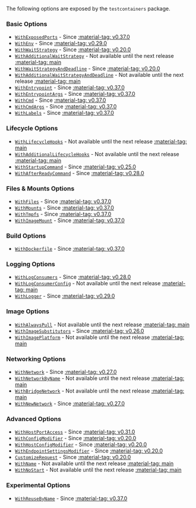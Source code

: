 The following options are exposed by the `testcontainers` package.

### Basic Options

- [`WithExposedPorts`](/features/creating_container/#withexposedports) - Since <a href="https://github.com/testcontainers/testcontainers-go/releases/tag/v0.37.0"><span class="tc-version">:material-tag: v0.37.0</span></a>
- [`WithEnv`](/features/creating_container/#withenv) - Since <a href="https://github.com/testcontainers/testcontainers-go/releases/tag/v0.29.0"><span class="tc-version">:material-tag: v0.29.0</span></a>
- [`WithWaitStrategy`](/features/creating_container/#withwaitstrategy) - Since <a href="https://github.com/testcontainers/testcontainers-go/releases/tag/v0.20.0"><span class="tc-version">:material-tag: v0.20.0</span></a>
- [`WithAdditionalWaitStrategy`](/features/creating_container/#withadditionalwaitstrategy) - Not available until the next release <a href="https://github.com/testcontainers/testcontainers-go"><span class="tc-version">:material-tag: main</span></a>
- [`WithWaitStrategyAndDeadline`](/features/creating_container/#withwaitstrategyanddeadline) - Since <a href="https://github.com/testcontainers/testcontainers-go/releases/tag/v0.20.0"><span class="tc-version">:material-tag: v0.20.0</span></a>
- [`WithAdditionalWaitStrategyAndDeadline`](/features/creating_container/#withadditionalwaitstrategyanddeadline) - Not available until the next release <a href="https://github.com/testcontainers/testcontainers-go"><span class="tc-version">:material-tag: main</span></a>
- [`WithEntrypoint`](/features/creating_container/#withentrypoint) - Since <a href="https://github.com/testcontainers/testcontainers-go/releases/tag/v0.37.0"><span class="tc-version">:material-tag: v0.37.0</span></a>
- [`WithEntrypointArgs`](/features/creating_container/#withentrypointargs) - Since <a href="https://github.com/testcontainers/testcontainers-go/releases/tag/v0.37.0"><span class="tc-version">:material-tag: v0.37.0</span></a>
- [`WithCmd`](/features/creating_container/#withcmd) - Since <a href="https://github.com/testcontainers/testcontainers-go/releases/tag/v0.37.0"><span class="tc-version">:material-tag: v0.37.0</span></a>
- [`WithCmdArgs`](/features/creating_container/#withcmdargs) - Since <a href="https://github.com/testcontainers/testcontainers-go/releases/tag/v0.37.0"><span class="tc-version">:material-tag: v0.37.0</span></a>
- [`WithLabels`](/features/creating_container/#withlabels) - Since <a href="https://github.com/testcontainers/testcontainers-go/releases/tag/v0.37.0"><span class="tc-version">:material-tag: v0.37.0</span></a>

### Lifecycle Options

- [`WithLifecycleHooks`](/features/creating_container/#withlifecyclehooks) - Not available until the next release <a href="https://github.com/testcontainers/testcontainers-go"><span class="tc-version">:material-tag: main</span></a>
- [`WithAdditionalLifecycleHooks`](/features/creating_container/#withadditionallifecyclehooks) - Not available until the next release <a href="https://github.com/testcontainers/testcontainers-go"><span class="tc-version">:material-tag: main</span></a>
- [`WithStartupCommand`](/features/creating_container/#withstartupcommand) - Since <a href="https://github.com/testcontainers/testcontainers-go/releases/tag/v0.25.0"><span class="tc-version">:material-tag: v0.25.0</span></a>
- [`WithAfterReadyCommand`](/features/creating_container/#withafterreadycommand) - Since <a href="https://github.com/testcontainers/testcontainers-go/releases/tag/v0.28.0"><span class="tc-version">:material-tag: v0.28.0</span></a>

### Files & Mounts Options

- [`WithFiles`](/features/creating_container/#withfiles) - Since <a href="https://github.com/testcontainers/testcontainers-go/releases/tag/v0.37.0"><span class="tc-version">:material-tag: v0.37.0</span></a>
- [`WithMounts`](/features/creating_container/#withmounts) - Since <a href="https://github.com/testcontainers/testcontainers-go/releases/tag/v0.37.0"><span class="tc-version">:material-tag: v0.37.0</span></a>
- [`WithTmpfs`](/features/creating_container/#withtmpfs) - Since <a href="https://github.com/testcontainers/testcontainers-go/releases/tag/v0.37.0"><span class="tc-version">:material-tag: v0.37.0</span></a>
- [`WithImageMount`](/features/creating_container/#withimagemount) - Since <a href="https://github.com/testcontainers/testcontainers-go/releases/tag/v0.37.0"><span class="tc-version">:material-tag: v0.37.0</span></a>

### Build Options

- [`WithDockerfile`](/features/creating_container/#withdockerfile) - Since <a href="https://github.com/testcontainers/testcontainers-go/releases/tag/v0.37.0"><span class="tc-version">:material-tag: v0.37.0</span></a>

### Logging Options

- [`WithLogConsumers`](/features/creating_container/#withlogconsumers) - Since <a href="https://github.com/testcontainers/testcontainers-go/releases/tag/v0.28.0"><span class="tc-version">:material-tag: v0.28.0</span></a>
- [`WithLogConsumerConfig`](/features/creating_container/#withlogconsumerconfig) - Not available until the next release <a href="https://github.com/testcontainers/testcontainers-go"><span class="tc-version">:material-tag: main</span></a>
- [`WithLogger`](/features/creating_container/#withlogger) - Since <a href="https://github.com/testcontainers/testcontainers-go/releases/tag/v0.29.0"><span class="tc-version">:material-tag: v0.29.0</span></a>

### Image Options

- [`WithAlwaysPull`](/features/creating_container/#withalwayspull) - Not available until the next release <a href="https://github.com/testcontainers/testcontainers-go"><span class="tc-version">:material-tag: main</span></a>
- [`WithImageSubstitutors`](/features/creating_container/#withimagesubstitutors) - Since <a href="https://github.com/testcontainers/testcontainers-go/releases/tag/v0.26.0"><span class="tc-version">:material-tag: v0.26.0</span></a>
- [`WithImagePlatform`](/features/creating_container/#withimageplatform) - Not available until the next release <a href="https://github.com/testcontainers/testcontainers-go"><span class="tc-version">:material-tag: main</span></a>

### Networking Options

- [`WithNetwork`](/features/creating_container/#withnetwork) - Since <a href="https://github.com/testcontainers/testcontainers-go/releases/tag/v0.27.0"><span class="tc-version">:material-tag: v0.27.0</span></a>
- [`WithNetworkByName`](/features/creating_container/#withnetworkbyname) - Not available until the next release <a href="https://github.com/testcontainers/testcontainers-go"><span class="tc-version">:material-tag: main</span></a>
- [`WithBridgeNetwork`](/features/creating_container/#withbridgenetwork) - Not available until the next release <a href="https://github.com/testcontainers/testcontainers-go"><span class="tc-version">:material-tag: main</span></a>
- [`WithNewNetwork`](/features/creating_container/#withnewnetwork) - Since <a href="https://github.com/testcontainers/testcontainers-go/releases/tag/v0.27.0"><span class="tc-version">:material-tag: v0.27.0</span></a>

### Advanced Options

- [`WithHostPortAccess`](/features/creating_container/#withhostportaccess) - Since <a href="https://github.com/testcontainers/testcontainers-go/releases/tag/v0.31.0"><span class="tc-version">:material-tag: v0.31.0</span></a>
- [`WithConfigModifier`](/features/creating_container/#withconfigmodifier) - Since <a href="https://github.com/testcontainers/testcontainers-go/releases/tag/v0.20.0"><span class="tc-version">:material-tag: v0.20.0</span></a>
- [`WithHostConfigModifier`](/features/creating_container/#withhostconfigmodifier) - Since <a href="https://github.com/testcontainers/testcontainers-go/releases/tag/v0.20.0"><span class="tc-version">:material-tag: v0.20.0</span></a>
- [`WithEndpointSettingsModifier`](/features/creating_container/#withendpointsettingsmodifier) - Since <a href="https://github.com/testcontainers/testcontainers-go/releases/tag/v0.20.0"><span class="tc-version">:material-tag: v0.20.0</span></a>
- [`CustomizeRequest`](/features/creating_container/#customizerequest) - Since <a href="https://github.com/testcontainers/testcontainers-go/releases/tag/v0.20.0"><span class="tc-version">:material-tag: v0.20.0</span></a>
- [`WithName`](/features/creating_container/#withname) - Not available until the next release <a href="https://github.com/testcontainers/testcontainers-go"><span class="tc-version">:material-tag: main</span></a>
- [`WithNoStart`](/features/creating_container/#withnostart) - Not available until the next release <a href="https://github.com/testcontainers/testcontainers-go"><span class="tc-version">:material-tag: main</span></a>

### Experimental Options

- [`WithReuseByName`](/features/creating_container/#withreusebyname) - Since <a href="https://github.com/testcontainers/testcontainers-go/releases/tag/v0.37.0"><span class="tc-version">:material-tag: v0.37.0</span></a>
